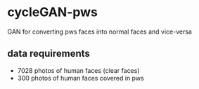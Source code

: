 # cycleGAN-pws
GAN for converting pws faces into normal faces and vice-versa


## data requirements
* 7028 photos of human faces (clear faces)
* 300 photos of human faces covered in pws